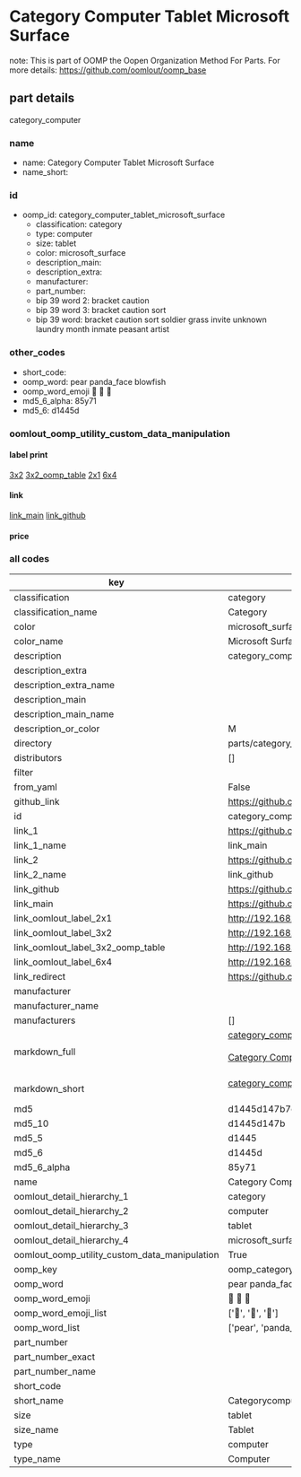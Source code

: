 # Category Computer Tablet Microsoft Surface  

note: This is part of OOMP the Oopen Organization Method For Parts. For more details: https://github.com/oomlout/oomp_base

##  part details
  



category_computer



### name
* name: Category Computer Tablet Microsoft Surface
* name_short: 
### id
* oomp_id: category_computer_tablet_microsoft_surface
  * classification: category
  * type: computer
  * size: tablet
  * color: microsoft_surface
  * description_main: 
  * description_extra: 
  * manufacturer: 
  * part_number: 
  * bip 39 word 2: bracket caution
  * bip 39 word 3: bracket caution sort
  * bip 39 word: bracket caution sort soldier grass invite unknown laundry month inmate peasant artist

### other_codes
* short_code: 
* oomp_word: pear panda_face blowfish
* oomp_word_emoji :pear: :panda_face: :blowfish:
* md5_6_alpha: 85y71
* md5_6: d1445d






### oomlout_oomp_utility_custom_data_manipulation
#### label print
[3x2](http://192.168.1.245:1112/?label=oomp%2085y71)
[3x2_oomp_table](http://192.168.1.108:1112/?label=oomp%2085y71)
[2x1](http://192.168.1.242:1112/?label=oomp%2085y71)
[6x4](http://192.168.1.55:1112/?label=oomp%2085y71)    

#### link

[link_main](https://github.com/oomlout/oomlout_oomp_version_1_messy/tree/main/parts/category_computer_tablet_microsoft_surface) [link_github](https://github.com/oomlout/oomlout_oomp_version_1_messy/tree/main/parts/category_computer_tablet_microsoft_surface)                             

#### price







### all codes 
| key | value |  
| --- | --- |  
| classification | category |  
| classification_name | Category |  
| color | microsoft_surface |  
| color_name | Microsoft Surface |  
| description | category_computer |  
| description_extra |  |  
| description_extra_name |  |  
| description_main |  |  
| description_main_name |  |  
| description_or_color | M  |  
| directory | parts/category_computer_tablet_microsoft_surface |  
| distributors | [] |  
| filter |  |  
| from_yaml | False |  
| github_link | https://github.com/oomlout/oomlout_oomp_part_src/tree/main/parts/category_computer_tablet_microsoft_surface |  
| id | category_computer_tablet_microsoft_surface |  
| link_1 | https://github.com/oomlout/oomlout_oomp_version_1_messy/tree/main/parts/category_computer_tablet_microsoft_surface |  
| link_1_name | link_main |  
| link_2 | https://github.com/oomlout/oomlout_oomp_version_1_messy/tree/main/parts/category_computer_tablet_microsoft_surface |  
| link_2_name | link_github |  
| link_github | https://github.com/oomlout/oomlout_oomp_version_1_messy/tree/main/parts/category_computer_tablet_microsoft_surface |  
| link_main | https://github.com/oomlout/oomlout_oomp_version_1_messy/tree/main/parts/category_computer_tablet_microsoft_surface |  
| link_oomlout_label_2x1 | http://192.168.1.242:1112/?label=oomp%2085y71 |  
| link_oomlout_label_3x2 | http://192.168.1.245:1112/?label=oomp%2085y71 |  
| link_oomlout_label_3x2_oomp_table | http://192.168.1.108:1112/?label=oomp%2085y71 |  
| link_oomlout_label_6x4 | http://192.168.1.55:1112/?label=oomp%2085y71 |  
| link_redirect | https://github.com/oomlout/oomlout_oomp_version_1_messy/tree/main/parts/category_computer_tablet_microsoft_surface |  
| manufacturer |  |  
| manufacturer_name |  |  
| manufacturers | [] |  
| markdown_full | [category_computer_tablet_microsoft_surface](none)<br>[](none)<br>[Category Computer Tablet Microsoft Surface](none)<br><br> |  
| markdown_short | [category_computer_tablet_microsoft_surface](none)<br><br> |  
| md5 | d1445d147b7dbdbdd832fce99f0928d6 |  
| md5_10 | d1445d147b |  
| md5_5 | d1445 |  
| md5_6 | d1445d |  
| md5_6_alpha | 85y71 |  
| name | Category Computer Tablet Microsoft Surface |  
| oomlout_detail_hierarchy_1 | category |  
| oomlout_detail_hierarchy_2 | computer |  
| oomlout_detail_hierarchy_3 | tablet |  
| oomlout_detail_hierarchy_4 | microsoft_surface |  
| oomlout_oomp_utility_custom_data_manipulation | True |  
| oomp_key | oomp_category_computer_tablet_microsoft_surface |  
| oomp_word | pear panda_face blowfish |  
| oomp_word_emoji | :pear: :panda_face: :blowfish: |  
| oomp_word_emoji_list | [':pear:', ':panda_face:', ':blowfish:'] |  
| oomp_word_list | ['pear', 'panda_face', 'blowfish'] |  
| part_number |  |  
| part_number_exact |  |  
| part_number_name |  |  
| short_code |  |  
| short_name | Categorycomputer |  
| size | tablet |  
| size_name | Tablet |  
| type | computer |  
| type_name | Computer |  
